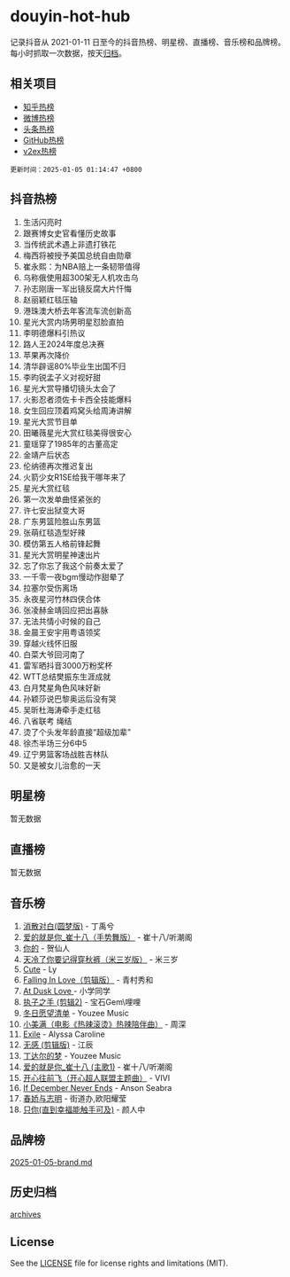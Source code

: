 # douyin-hot-hub

记录抖音从 2021-01-11 日至今的抖音热榜、明星榜、直播榜、音乐榜和品牌榜。每小时抓取一次数据，按天[归档](archives)。

## 相关项目

- [知乎热榜](https://github.com/lonnyzhang423/zhihu-hot-hub)
- [微博热榜](https://github.com/lonnyzhang423/weibo-hot-hub)
- [头条热榜](https://github.com/lonnyzhang423/toutiao-hot-hub)
- [GitHub热榜](https://github.com/lonnyzhang423/github-hot-hub)
- [v2ex热榜](https://github.com/lonnyzhang423/v2ex-hot-hub)


`更新时间：2025-01-05 01:14:47 +0800`

## 抖音热榜

1. 生活闪亮时
1. 跟赛博女史官看懂历史故事
1. 当传统武术遇上非遗打铁花
1. 梅西将被授予美国总统自由勋章
1. 崔永熙：为NBA赔上一条韧带值得
1. 乌称俄使用超300架无人机攻击乌
1. 孙志刚唐一军出镜反腐大片忏悔
1. 赵丽颖红毯压轴
1. 港珠澳大桥去年客流车流创新高
1. 星光大赏内场男明星怼脸直拍
1. 李明德爆料引热议
1. 路人王2024年度总决赛
1. 苹果再次降价
1. 清华辟谣80%毕业生出国不归
1. 李昀锐孟子义对视好甜
1. 星光大赏导播切镜头太会了
1. 火影忍者须佐卡卡西全技能爆料
1. 女生回应顶着鸡窝头给周涛讲解
1. 星光大赏节目单
1. 田曦薇星光大赏红毯美得很安心
1. 童瑶穿了1985年的古董高定
1. 金靖产后状态
1. 伦纳德再次推迟复出
1. 火箭少女R1SE给我干哪年来了
1. 星光大赏红毯
1. 第一次发单曲怪紧张的
1. 许七安出狱变大哥
1. 广东男篮险胜山东男篮
1. 张萌红毯造型好辣
1. 模仿第五人格前锋起舞
1. 星光大赏明星神速出片
1. 忘了你忘了我这个前奏太爱了
1. 一千零一夜bgm慢动作甜晕了
1. 拉塞尔受伤离场
1. 永夜星河竹林四侠合体
1. 张凌赫金靖回应把出喜脉
1. 无法共情小时候的自己
1. 金晨王安宇用粤语领奖
1. 穿越火线怀旧服
1. 白菜大爷回河南了
1. 雷军晒抖音3000万粉奖杯
1. WTT总结樊振东生涯成就
1. 白月梵星角色风味好新
1. 孙颖莎说巴黎奥运后没有哭
1. 吴昕杜海涛牵手走红毯
1. 八省联考 绳结
1. 烫了个头发年龄直接“超级加辈”
1. 徐杰半场三分6中5
1. 辽宁男篮客场战胜吉林队
1. 又是被女儿治愈的一天

## 明星榜

暂无数据

## 直播榜

暂无数据

## 音乐榜

1. [消散对白(圆梦版)](https://sf5-hl-cdn-tos.douyinstatic.com/obj/tos-cn-ve-2774/og4jB5I5IizzoZVAAAzWgBMAsMDWoArfwBOiFs) - 丁禹兮
1. [爱的就是你_崔十八（手势舞版）](https://sf5-hl-cdn-tos.douyinstatic.com/obj/tos-cn-ve-2774/oApB2AigNyB4sTw7JhBOikMAf0oDJzMWBuIrgm) - 崔十八/听潮阁
1. [你的](https://sf5-hl-cdn-tos.douyinstatic.com/obj/tos-cn-ve-2774/oYuIeKf42jB7sEV6B2upMdpYAgfrQWj0FeRegh) - 贺仙人
1. [天冷了你要记得穿秋裤（米三岁版）](https://sf5-hl-cdn-tos.douyinstatic.com/obj/tos-cn-ve-2774/oQlIwVIDWiZ6BQilAorS7MA0AgCkQDvcZAdm1) - 米三岁
1. [Cute](https://sf5-hl-cdn-tos.douyinstatic.com/obj/tos-cn-ve-2774/o4IbIzHWKAAB4wsS5qMBRiiAlEBGTpQRNfFvuo) - Ly
1. [Falling In Love（剪辑版）](https://sf5-hl-cdn-tos.douyinstatic.com/obj/tos-cn-ve-2774/o8ajpA8zzgBPahbBIO8AcKGBLJezFCRd1wfP9f) - 青村秀和
1. [ At Dusk  Love ](https://sf5-hl-cdn-tos.douyinstatic.com/obj/tos-cn-ve-2774/o8CrpCf5CaYgI4ZrtQgMQAFEfuGqNnRSDQAPBc) - 小学同学
1. [执子之手 (剪辑2)](https://sf5-hl-cdn-tos.douyinstatic.com/obj/tos-cn-ve-2774/oUoZLQjCc31XzqsBnBQUNgeKtYPBcgbFDwtfcu) - 宝石Gem\哩哩
1. [冬日愿望清单](https://sf5-hl-cdn-tos.douyinstatic.com/obj/tos-cn-ve-2774/oIIgUOeamCFCVAzxN6MFRLIBlLGpUqQxeeHrLE) - Youzee Music
1. [小美满（电影《热辣滚烫》热辣陪伴曲）](https://sf3-cdn-tos.douyinstatic.com/obj/tos-cn-ve-2774/o0GAn2lSgfZIDUgtevCGDQYnFg4CwnrBaxbTZL) - 周深
1. [Exile](https://sf5-hl-cdn-tos.douyinstatic.com/obj/tos-cn-ve-2774/oYj4gAQTknKE3WW0Je8KGmQ7z1cA4FefwtbufD) - Alyssa Caroline
1. [无感 (剪辑版)](https://sf5-hl-cdn-tos.douyinstatic.com/obj/tos-cn-ve-2774/o0eIsUzJBDlQaQFC5OFlgbMEZC1TFYBftOBn6p) - 江辰
1. [丁达尔的梦](https://sf6-cdn-tos.douyinstatic.com/obj/tos-cn-ve-2774/oMU3WirUZBVQkAC9ccG5P2IQirziZM2RTInUY) - Youzee Music
1. [爱的就是你_崔十八 (主歌1)](https://sf5-hl-cdn-tos.douyinstatic.com/obj/tos-cn-ve-2774/oI5BO5DhFZ6UTcNCnZaOCBLtZ7WIMQGfgnXf5E) - 崔十八/听潮阁
1. [开心往前飞（开心超人联盟主题曲）](https://sf5-hl-cdn-tos.douyinstatic.com/obj/tos-cn-ve-2774/9d8fb7c82cf1421fb93a9fe925275e0a) - VIVI
1. [If December Never Ends](https://sf5-hl-cdn-tos.douyinstatic.com/obj/tos-cn-ve-2774/oY1IQMoTgCFIBg8RZifyqlBBt1UFgitTYmxeOS) - Anson Seabra
1. [春娇与志明](https://sf5-hl-cdn-tos.douyinstatic.com/obj/tos-cn-ve-2774/e530d8fceb7044b39707d7f9ff54add1) - 街道办,欧阳耀莹
1. [只你(直到幸福能触手可及)](https://sf6-cdn-tos.douyinstatic.com/obj/tos-cn-ve-2774/o0lBkRDzFTeaVSUz3ZZSCBVtZ5DIMQGfgmEAuE) - 颜人中

## 品牌榜

[2025-01-05-brand.md](archives/2025-01-05-brand.md)

## 历史归档

[archives](archives)

## License

See the [LICENSE](LICENSE) file for license rights and limitations (MIT).
